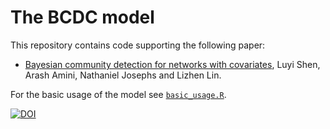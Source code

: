 # The BCDC model 

This repository contains code supporting the following paper:
- [Bayesian community detection for networks with covariates](https://arxiv.org/abs/2203.02090), Luyi Shen, Arash Amini, Nathaniel Josephs and Lizhen Lin.


For the basic usage of the model see [`basic_usage.R`](https://github.com/aaamini/covar-sbm/blob/master/basic_usage.R).

[![DOI](https://zenodo.org/badge/440347024.svg)](https://zenodo.org/badge/latestdoi/440347024)
